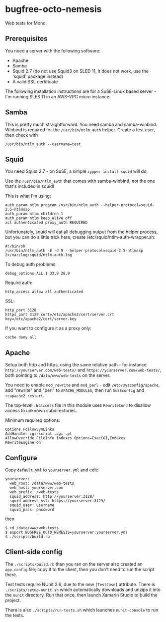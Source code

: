 bugfree-octo-nemesis
====================

Web tests for Mono.

Prerequisites
-------------

You need a server with the following software:

* Apache
* Samba
* Squid 2.7 (do not use Squid3 on SLED 11, it does not work, use the 'squid' package instead)
* A valid SSL certificate

The following installation instructions are for a SuSE-Linux based server - I'm running SLES 11
in an AWS-VPC micro instance.

Samba
-----

This is pretty much straightforward.  You need samba and samba-winbind.  Winbind is required for the
`/usr/bin/ntlm_auth` helper.  Create a test user, then check with

    /usr/bin/ntlm_auth --username=test

Squid
-----

You need Squid 2.7 - on SuSE, a simple `zypper install squid` will do.

Use the `/usr/bin/ntlm_auth` that comes with samba-winbind, not the one that's included in squid!

This is what I'm using:

    auth_param ntlm program /usr/bin/ntlm_auth --helper-protocol=squid-2.5-ntlmssp
    auth_param ntlm children 1
    auth_param ntlm keep_alive off
    acl authenticated proxy_auth REQUIRED

Unfortunately, squid will eat all debugging output from the helper process, but you can do a little trick
here; create /etc/squid/ntlm-auth-wrapper.sh:

    #!/bin/sh
    /usr/bin/ntlm_auth -E -d 9 --helper-protocol=squid-2.5-ntlmssp 2>/var/log/squid/ntlm-auth.log

To debug auth problems:

    debug_options ALL,1 33,9 28,9

Require auth:

    http_access allow all authenticated

SSL:

    http_port 3128
    https_port 3129 cert=/etc/apache2/cert/server.crt key=/etc/apache2/cert/server.key

If you want to configure it as a proxy only:

    cache deny all
    
Apache
------

Setup both http and https, using the same relative path - for instance `http://yourserver.com/web-tests/`
and `https://yourserver.com/web-tests/`, both pointing to `/data/www/web-tests` on the server.

You need to enable `mod_rewrite` and `mod_perl` - edit `/etc/sysconfig/apache`, add "rewrite" and "perl" to
`APACHE_MODULES`, then run `SuSEconfig` and `rcapache2 restart`.

The top-level `.htaccess` file in this module uses `RewriteCond` to disallow access to unknown subdirectories.

Minimum required options:

    Options FollowSymLinks
    AddHandler cgi-script .cgi .pl
    AllowOverride FileInfo Indexes Options=ExecCGI,Indexes
    RewriteEngine on

Configure
---------

Copy `default.yml` to `yourserver.yml` and edit:

    yourserver:
      web_root: /data/www/web-tests
      web_host: yourserver.com
      web_prefix: /web-tests
      squid_address: http://yourserver:3128/
      squid_address_ssl: https://yourserver:3129/
      squid_user: username
      squid_pass: password

then

    $ cd /data/www/web-tests
    $ export BUGFREE_OCTO_NEMESIS=yourserver:yourserver.yml
    $ ./scripts/build.rb

Client-side config
------------------

The `./scripts/build.rb` than you ran on the server also created an `app.config` file; copy it to the
client, then you don't need to run the script there.

Test tests require NUnit 2.6, due to the new `[TestCase]` attribute.  There is `./scripts/setup-nunit.sh`
which automatically downloads and unzips it into the `nunit` directory.  Run that once, then launch
Xamarin Studio to build the project.

There is also `./scripts/run-tests.sh` which launches `nunit-console` to run the tests.
